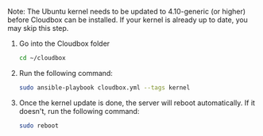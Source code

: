 Note: The Ubuntu kernel needs to be updated to 4.10-generic (or higher) before Cloudbox can be installed. If your kernel is already up to date, you may skip this step.

1. Go into the Cloudbox folder

    ```bash
    cd ~/cloudbox
    ```

3. Run the following command:

    ```bash
    sudo ansible-playbook cloudbox.yml --tags kernel
    ```

4. Once the kernel update is done, the server will reboot automatically. If it doesn't, run the following command: 

    ```bash
    sudo reboot
     ```
